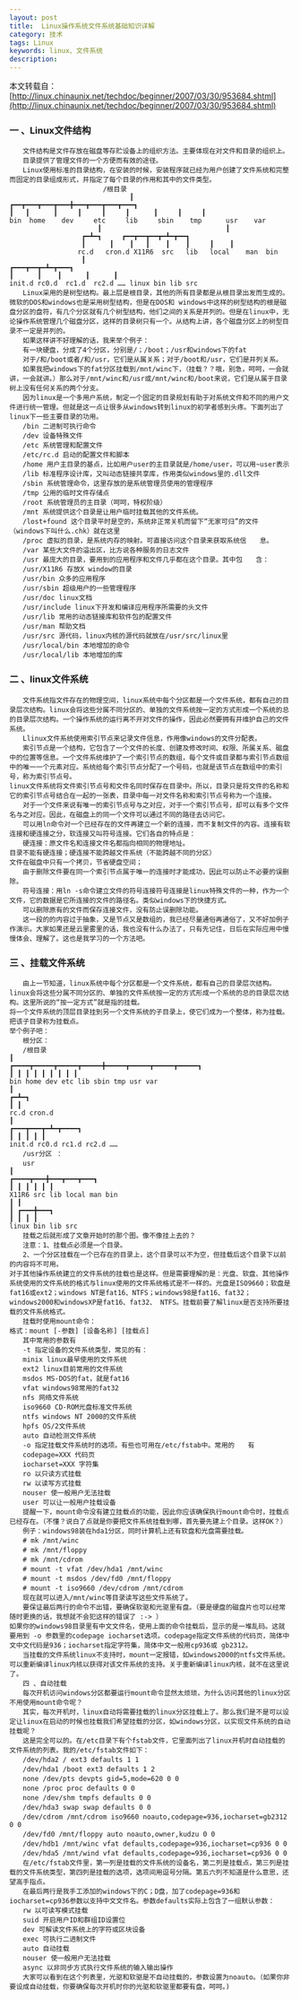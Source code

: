 ```yaml
---
layout: post
title: 	Linux操作系统文件系统基础知识详解
category: 技术
tags: Linux
keywords: linux、文件系统
description:
---
```

本文转载自：[http://linux.chinaunix.net/techdoc/beginner/2007/03/30/953684.shtml](http://linux.chinaunix.net/techdoc/beginner/2007/03/30/953684.shtml)    

### 一 、Linux文件结构     

	　　文件结构是文件存放在磁盘等存贮设备上的组织方法。主要体现在对文件和目录的组织上。
	　　目录提供了管理文件的一个方便而有效的途径。
	　　Linux使用标准的目录结构，在安装的时候，安装程序就已经为用户创建了文件系统和完整而固定的目录组成形式，并指定了每个目录的作用和其中的文件类型。
	　　                    /根目录
	                              ┃
	┏━━┳━━━┳━━━┳━━━╋━━━┳━━━┳━━━┳━━━┓
	┃   ┃      ┃     ┃     ┃     ┃      ┃     ┃     ┃
	bin  home    dev     etc     lib     sbin    tmp      usr    var
	                      ┃                               ┃
	                  ┏━┻━┓     ┏━━┳━━┳━━┳━┻━┳━━┓
	                  ┃      ┃    ┃   ┃    ┃    ┃     ┃    ┃
	                 rc.d   cron.d X11R6  src   lib   local    man  bin
	                  ┃                              
	┏━━━┳━━┳━┻━┳━━━┓        
	┃      ┃    ┃      ┃      ┃
	init.d rc0.d  rc1.d  rc2.d …… linux bin lib src
	　　Linux采用的是树型结构。最上层是根目录，其他的所有目录都是从根目录出发而生成的。微软的DOS和windows也是采用树型结构，但是在DOS和 windows中这样的树型结构的根是磁盘分区的盘符，有几个分区就有几个树型结构，他们之间的关系是并列的。但是在linux中，无论操作系统管理几个磁盘分区，这样的目录树只有一个。从结构上讲，各个磁盘分区上的树型目录不一定是并列的。
	　　如果这样讲不好理解的话，我来举个例子：
	　　有一块硬盘，分成了4个分区，分别是/；/boot；/usr和windows下的fat
	　　对于/和/boot或者/和/usr，它们是从属关系；对于/boot和/usr，它们是并列关系。
	　　如果我把windows下的fat分区挂载到/mnt/winc下，（挂载？？哦，别急，呵呵，一会就讲，一会就讲。）那么对于/mnt/winc和/usr或/mnt/winc和/boot来说，它们是从属于目录树上没有任何关系的两个分支。
	　　因为linux是一个多用户系统，制定一个固定的目录规划有助于对系统文件和不同的用户文件进行统一管理。但就是这一点让很多从windows转到linux的初学者感到头疼。下面列出了linux下一些主要目录的功用。
	　　/bin 二进制可执行命令
	　　/dev 设备特殊文件
	　　/etc 系统管理和配置文件
	　　/etc/rc.d 启动的配置文件和脚本
	　　/home 用户主目录的基点，比如用户user的主目录就是/home/user，可以用~user表示
	　　/lib 标准程序设计库，又叫动态链接共享库，作用类似windows里的.dll文件
	　　/sbin 系统管理命令，这里存放的是系统管理员使用的管理程序
	　　/tmp 公用的临时文件存储点
	　　/root 系统管理员的主目录（呵呵，特权阶级）
	　　/mnt 系统提供这个目录是让用户临时挂载其他的文件系统。
	　　/lost+found 这个目录平时是空的，系统非正常关机而留下“无家可归”的文件（windows下叫什么.chk）就在这里
	　　/proc 虚拟的目录，是系统内存的映射。可直接访问这个目录来获取系统信　　息。
	　　/var 某些大文件的溢出区，比方说各种服务的日志文件
	　　/usr 最庞大的目录，要用到的应用程序和文件几乎都在这个目录。其中包　　含：
	　　/usr/X11R6 存放X window的目录
	　　/usr/bin 众多的应用程序
	　　/usr/sbin 超级用户的一些管理程序
	　　/usr/doc linux文档
	　　/usr/include linux下开发和编译应用程序所需要的头文件
	　　/usr/lib 常用的动态链接库和软件包的配置文件
	　　/usr/man 帮助文档
	　　/usr/src 源代码，linux内核的源代码就放在/usr/src/linux里
	　　/usr/local/bin 本地增加的命令
	　　/usr/local/lib 本地增加的库

### 二 、linux文件系统

	　　文件系统指文件存在的物理空间，linux系统中每个分区都是一个文件系统，都有自己的目录层次结构。linux会将这些分属不同分区的、单独的文件系统按一定的方式形成一个系统的总的目录层次结构。一个操作系统的运行离不开对文件的操作，因此必然要拥有并维护自己的文件系统。
	　　Llinux文件系统使用索引节点来记录文件信息，作用像windows的文件分配表。
	　　索引节点是一个结构，它包含了一个文件的长度、创建及修改时间、权限、所属关系、磁盘中的位置等信息。一个文件系统维护了一个索引节点的数组，每个文件或目录都与索引节点数组中的唯一一个元素对应。系统给每个索引节点分配了一个号码，也就是该节点在数组中的索引号，称为索引节点号。
	linux文件系统将文件索引节点号和文件名同时保存在目录中。所以，目录只是将文件的名称和它的索引节点号结合在一起的一张表，目录中每一对文件名称和索引节点号称为一个连接。
	　　对于一个文件来说有唯一的索引节点号与之对应，对于一个索引节点号，却可以有多个文件名与之对应。因此，在磁盘上的同一个文件可以通过不同的路径去访问它。
	　　可以用ln命令对一个已经存在的文件再建立一个新的连接，而不复制文件的内容。连接有软连接和硬连接之分，软连接又叫符号连接。它们各自的特点是：
	　　硬连接：原文件名和连接文件名都指向相同的物理地址。
	目录不能有硬连接；硬连接不能跨越文件系统（不能跨越不同的分区）
	文件在磁盘中只有一个拷贝，节省硬盘空间；
	　　由于删除文件要在同一个索引节点属于唯一的连接时才能成功，因此可以防止不必要的误删除。
	　　符号连接：用ln -s命令建立文件的符号连接符号连接是linux特殊文件的一种，作为一个文件，它的数据是它所连接的文件的路径名。类似windows下的快捷方式。
	　　可以删除原有的文件而保存连接文件，没有防止误删除功能。
	　　这一段的的内容过于抽象，又是节点又是数组的，我已经尽量通俗再通俗了，又不好加例子作演示。大家如果还是云里雾里的话，我也没有什么办法了，只有先记住，日后在实际应用中慢慢体会、理解了。这也是我学习的一个方法吧。

### 三 、挂载文件系统

	　　由上一节知道，linux系统中每个分区都是一个文件系统，都有自己的目录层次结构。linux会将这些分属不同分区的、单独的文件系统按一定的方式形成一个系统的总的目录层次结构。这里所说的“按一定方式”就是指的挂载。
	将一个文件系统的顶层目录挂到另一个文件系统的子目录上，使它们成为一个整体，称为挂载。把该子目录称为挂载点。
	举个例子吧：
	　　根分区：
	　　/根目录
	┃
	┏━━━━┳━━━━━┳━━━━━┳━━━━━╋━━━━━┳━━━━━┳━━━━━┳━━━━━┓
	┃ ┃ ┃ ┃ ┃ ┃ ┃ ┃ ┃
	bin home dev etc lib sbin tmp usr var
	┃
	┏━┻━┓
	┃ ┃
	rc.d cron.d
	┃
	┏━━━┳━━━┳━┻━┳━━━━┓
	┃ ┃ ┃ ┃ ┃
	init.d rc0.d rc1.d rc2.d ……
	　　/usr分区 ：
	　　usr
	┃
	┏━━━━┳━━━╋━━━┳━━━┳━━━┓
	┃ ┃ ┃ ┃ ┃ ┃
	X11R6 src lib local man bin
	┃ ┃
	┃ ┏━━━╋━━━┓
	┃ ┃ ┃ ┃
	linux bin lib src
	　　挂载之后就形成了文章开始时的那个图。像不像挂上去的？
	　　注意：1、挂载点必须是一个目录。
	　　2、一个分区挂载在一个已存在的目录上，这个目录可以不为空，但挂载后这个目录下以前的内容将不可用。
	对于其他操作系统建立的文件系统的挂载也是这样。但是需要理解的是：光盘、软盘、其他操作系统使用的文件系统的格式与linux使用的文件系统格式是不一样的。光盘是ISO9660；软盘是fat16或ext2；windows NT是fat16、NTFS；windows98是fat16、fat32；windows2000和windowsXP是fat16、fat32、 NTFS。挂载前要了解linux是否支持所要挂载的文件系统格式。
	　　挂载时使用mount命令：
	格式：mount [-参数] [设备名称] [挂载点]
	　　其中常用的参数有
	　　-t 指定设备的文件系统类型，常见的有：
	　　minix linux最早使用的文件系统
	　　ext2 linux目前常用的文件系统
	　　msdos MS-DOS的fat，就是fat16
	　　vfat windows98常用的fat32
	　　nfs 网络文件系统
	　　iso9660 CD-ROM光盘标准文件系统
	　　ntfs windows NT 2000的文件系统
	　　hpfs OS/2文件系统
	　　auto 自动检测文件系统
	　　-o 指定挂载文件系统时的选项。有些也可用在/etc/fstab中。常用的　　有
	　　codepage=XXX 代码页
	　　iocharset=XXX 字符集
	　　ro 以只读方式挂载
	　　rw 以读写方式挂载
	　　nouser 使一般用户无法挂载
	　　user 可以让一般用户挂载设备
	　　提醒一下，mount命令没有建立挂载点的功能，因此你应该确保执行mount命令时，挂载点已经存在。（不懂？说白了点就是你要把文件系统挂载到哪，首先要先建上个目录。这样OK？）
	　　例子：windows98装在hda1分区，同时计算机上还有软盘和光盘需要挂载。
	　　# mk /mnt/winc
	　　# mk /mnt/floppy
	　　# mk /mnt/cdrom
	　　# mount -t vfat /dev/hda1 /mnt/winc
	　　# mount -t msdos /dev/fd0 /mnt/floppy
	　　# mount -t iso9660 /dev/cdrom /mnt/cdrom
	　　现在就可以进入/mnt/winc等目录读写这些文件系统了。
	　　要保证最后两行的命令不出错，要确保软驱和光驱里有盘。（要是硬盘的磁盘片也可以经常随时更换的话，我想就不会犯这样的错误了 :-> ）
	如果你的windows98目录里有中文文件名，使用上面的命令挂载后，显示的是一堆乱码。这就要用到 -o 参数里的codepage iocharset选项。codepage指定文件系统的代码页，简体中文中文代码是936；iocharset指定字符集，简体中文一般用cp936或 gb2312。
	　　当挂载的文件系统linux不支持时，mount一定报错，如windows2000的ntfs文件系统。可以重新编译linux内核以获得对该文件系统的支持。关于重新编译linux内核，就不在这里说了。
	　　四 、自动挂载
	　　每次开机访问windows分区都要运行mount命令显然太烦琐，为什么访问其他的linux分区不用使用mount命令呢？
	　　其实，每次开机时，linux自动将需要挂载的linux分区挂载上了。那么我们是不是可以设定让linux在启动的时候也挂载我们希望挂载的分区，如windows分区，以实现文件系统的自动挂载呢？
	　　这是完全可以的。在/etc目录下有个fstab文件，它里面列出了linux开机时自动挂载的文件系统的列表。我的/etc/fstab文件如下：
	　　/dev/hda2 / ext3 defaults 1 1
	　　/dev/hda1 /boot ext3 defaults 1 2
	　　none /dev/pts devpts gid=5,mode=620 0 0
	　　none /proc proc defaults 0 0
	　　none /dev/shm tmpfs defaults 0 0
	　　/dev/hda3 swap swap defaults 0 0
	　　/dev/cdrom /mnt/cdrom iso9660 noauto,codepage=936,iocharset=gb2312 0 0
	　　/dev/fd0 /mnt/floppy auto noauto,owner,kudzu 0 0
	　　/dev/hdb1 /mnt/winc vfat defaults,codepage=936,iocharset=cp936 0 0
	　　/dev/hda5 /mnt/wind vfat defaults,codepage=936,iocharset=cp936 0 0
	　　在/etc/fstab文件里，第一列是挂载的文件系统的设备名，第二列是挂载点，第三列是挂载的文件系统类型，第四列是挂载的选项，选项间用逗号分隔。第五六列不知道是什么意思，还望高手指点。
	　　在最后两行是我手工添加的windows下的C；D盘，加了codepage=936和iocharset=cp936参数以支持中文文件名。参数defaults实际上包含了一组默认参数：
	　　rw 以可读写模式挂载
	　　suid 开启用户ID和群组ID设置位
	　　dev 可解读文件系统上的字符或区块设备
	　　exec 可执行二进制文件
	　　auto 自动挂载
	　　nouser 使一般用户无法挂载
	　　async 以非同步方式执行文件系统的输入输出操作
	　　大家可以看到在这个列表里，光驱和软驱是不自动挂载的，参数设置为noauto。（如果你非要设成自动挂载，你要确保每次开机时你的光驱和软驱里都要有盘，呵呵。)
